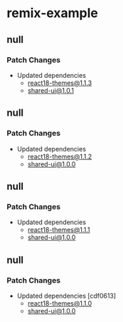 # remix-example

## null

### Patch Changes

- Updated dependencies
  - react18-themes@1.1.3
  - shared-ui@1.0.1

## null

### Patch Changes

- Updated dependencies
  - react18-themes@1.1.2
  - shared-ui@1.0.0

## null

### Patch Changes

- Updated dependencies
  - react18-themes@1.1.1
  - shared-ui@1.0.0

## null

### Patch Changes

- Updated dependencies [cdf0613]
  - react18-themes@1.1.0
  - shared-ui@1.0.0
